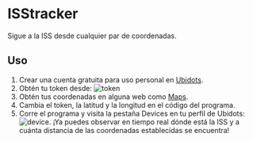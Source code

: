 # ISStracker
Sigue a la ISS desde cualquier par de coordenadas.
## Uso
1. Crear una cuenta gratuita para uso personal en [Ubidots](https://ubidots.com/).
2. Obtén tu token desde:
![token](https://prnt.sc/sr8zph)
3. Obtén tus coordenadas en alguna web como [Maps](https://www.google.com/maps).
4. Cambia el token, la latitud y la longitud en el código del programa.
5. Corre el programa y visita la pestaña Devices en tu perfil de Ubidots:
![device](C:\Users\Rafa\Downloads\descarga.png).
¡Ya puedes observar en tiempo real dónde está la ISS y a cuánta distancia de las coordenadas establecidas se encuentra!
